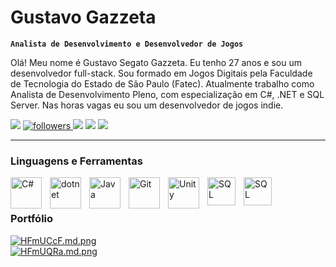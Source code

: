 # Gustavo Gazzeta

**`Analista de Desenvolvimento e Desenvolvedor de Jogos`**

Olá! Meu nome é Gustavo Segato Gazzeta. Eu tenho 27 anos e sou um desenvolvedor full-stack.
Sou formado em Jogos Digitais pela Faculdade de Tecnologia do Estado de São Paulo (Fatec).
Atualmente trabalho como Analista de Desenvolvimento Pleno, com especialização em C#, .NET e SQL Server.
Nas horas vagas eu sou um desenvolvedor de jogos indie.
<div>
  <a href="https://www.linkedin.com/in/gustavo-gazzeta-351000120/" onclick='window.open("http://www.foracure.org.au");return false;' rel="noopener noreferrer"><img src="https://img.shields.io/badge/linkedin-%230077B5.svg?style=for-the-badge&logo=linkedin&logoColor=white" target="_blank"></a>
<a href="https://github.com/ggazzeta?tab=repositories&q=&type=&language=&sort=stargazers">
<img alt="followers" title="Siga-me no GitHub" src="https://custom-icon-badges.demolab.com/github/followers/ggazzeta?color=236ad3&labelColor=1155ba&style=for-the-badge&logo=person-add&label=Follow&logoColor=white"/>
  <a href="https://www.instagram.com/gugazzeta/" onclick='window.open("http://www.foracure.org.au");return false;' rel="noopener noreferrer"><img src="https://img.shields.io/badge/Instagram-%23E4405F.svg?style=for-the-badge&logo=Instagram&logoColor=white"></a>
  <a href="mailto:ggazzeta@gmail.com" onclick='window.open("http://www.foracure.org.au");return false;' rel="noopener noreferrer"><img src="https://img.shields.io/badge/Gmail-D14836?style=for-the-badge&logo=gmail&logoColor=white"></a>
  <a href="https://ggazzeta.itch.io/" onclick='window.open("http://www.foracure.org.au");return false;' rel="noopener noreferrer"><img src="https://img.shields.io/badge/Itch-%23FF0B34.svg?style=for-the-badge&logo=Itch.io&logoColor=white"></a>

</div>
    
---

### Linguagens e Ferramentas

<img align="left" alt="C#" width="50px" style="padding-right:10px;" src="https://cdn.jsdelivr.net/gh/devicons/devicon/icons/csharp/csharp-original.svg"/>
<img align="left" alt="dotnet" width="50px" style="padding-right:10px;" src="https://cdn.jsdelivr.net/gh/devicons/devicon/icons/dotnetcore/dotnetcore-original.svg" />
<img align="left" alt="Java" width="50px" style="padding-right:10px;" src="https://cdn.jsdelivr.net/gh/devicons/devicon/icons/java/java-original-wordmark.svg"/>
<img align="left" alt="Git" width="50px" style="padding-right:10px;" src="https://cdn.jsdelivr.net/gh/devicons/devicon/icons/git/git-original.svg" />
<img title="Unity 3D" align="left" alt="Unity" width="50px" style="padding-right:10px;" src="https://img.icons8.com/nolan/512/unity.png" />
<img title="zOS" align="left" alt="SQL" width="45px" style="padding-right:10px;" src="https://www.instana.com/media/01_INSTANA_zOS.svg" />
<img title="DB2" align="left" alt="SQL" width="45px" style="padding-right:10px;" src="https://horusinfo.com.br/wp-content/uploads/2017/05/IBM-DB2.png" />
<br />
 

#

### Portfólio
   <a href="https://ggazzeta.itch.io/fingerball-world-cup"><img src="https://iili.io/HFmUCcF.md.png" alt="HFmUCcF.md.png" border="0"/><br />
   <a href="https://ggazzeta.itch.io/dont-get-cowt"><img src="https://iili.io/HFmUQRa.md.png" alt="HFmUQRa.md.png" border="0"></a>
